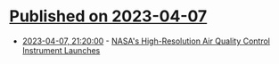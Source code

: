 # [Published on 2023-04-07](index.md)

* [2023-04-07, 21:20:00](https://science.slashdot.org/story/23/04/07/1930248/nasas-high-resolution-air-quality-control-instrument-launches?utm_source=rss1.0mainlinkanon&utm_medium=feed) - [NASA's High-Resolution Air Quality Control Instrument Launches](https://science.slashdot.org/story/23/04/07/1930248/nasas-high-resolution-air-quality-control-instrument-launches?utm_source=rss1.0mainlinkanon&utm_medium=feed)
